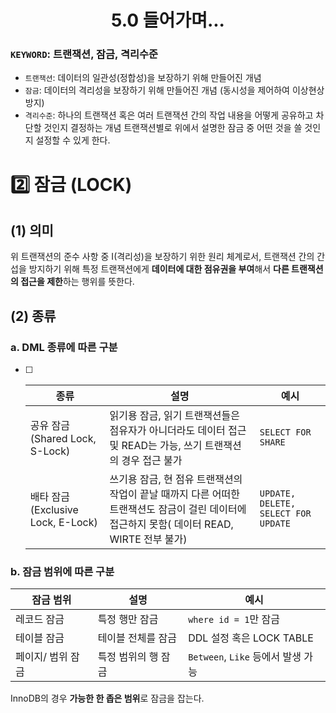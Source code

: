 <h1 align = 'center'> 5.0 들어가며...</h1>

### `KEYWORD`: 트랜잭션, 잠금, 격리수준

- `트랜잭션`: 데이터의 일관성(정합성)을 보장하기 위해 만들어진 개념
- `잠금`: 데이터의 격리성을 보장하기 위해 만들어진 개념 (동시성을 제어하여 이상현상 방지)
- `격리수준`: 하나의 트랜잭션 혹은 여러 트랜잭션 간의 작업 내용을 어떻게 공유하고 차단할 것인지 결정하는 개념 
  트랜잭션별로 위에서 설명한 잠금 중 어떤 것을 쓸 것인지 설정할 수 있게 한다.



# 2️⃣ 잠금 (LOCK)

## (1) 의미

위 트랜잭션의 준수 사항 중 I(격리성)을 보장하기 위한 원리 체계로서,
트랜잭션 간의 간섭을 방지하기 위해 특정 트랜잭션에게 **데이터에 대한 점유권을 부여**해서 **다른 트랜잭션의 접근을 제한**하는 행위를 뜻한다. 

## (2) 종류

### a. DML 종류에 따른 구분

- [ ] | 종류                               | 설명                                                         | 예시                                |
  | ---------------------------------- | ------------------------------------------------------------ | ----------------------------------- |
  | 공유 잠금(Shared Lock, S-Lock)     | 읽기용 잠금, 읽기 트랜잭션들은 점유자가 아니더라도 데이터 접근 및 READ는 가능, 쓰기 트랜잭션의 경우 접근 불가 | `SELECT FOR SHARE`                  |
  | 배타 잠금 (Exclusive Lock, E-Lock) | 쓰기용 잠금, 현 점유 트랜잭션의 작업이 끝날 때까지 다른 어떠한 트랜잭션도 잠금이 걸린 데이터에 접근하지 못함( 데이터 READ, WIRTE 전부 불가) | `UPDATE, DELETE, SELECT FOR UPDATE` |

### b. 잠금 범위에 따른 구분

| 잠금 범위         | 설명                | 예시                               |
| ----------------- | ------------------- | ---------------------------------- |
| 레코드 잠금       | 특정 행만 잠금      | `where id = 1`만 잠금              |
| 테이블 잠금       | 테이블 전체를 잠금  | DDL 설정 혹은 LOCK TABLE           |
| 페이지/ 범위 잠금 | 특정 범위의 행 잠금 | `Between`, `Like` 등에서 발생 가능 |

InnoDB의 경우 **가능한 한 좁은 범위**로 잠금을 잡는다.


